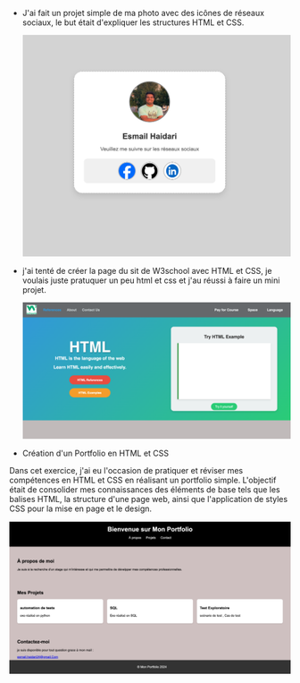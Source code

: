 * J'ai fait un projet simple de ma photo avec des icônes de réseaux sociaux, le but était d'expliquer les structures HTML et CSS.

  ![](https://github.com/esmailhaidari24/HTML/blob/main/Capture%20d%E2%80%99e%CC%81cran%201403-06-19%20a%CC%80%2011.43.03.png)


* j'ai tenté de créer la page du sit de W3school avec HTML et CSS, je voulais juste pratuquer un peu html et css et j'au réussi à faire un mini projet.

  ![](https://github.com/esmailhaidari24/HTML/blob/main/Capture%20d%E2%80%99e%CC%81cran%201403-06-27%20a%CC%80%2023.35.49.png)


* Création d'un Portfolio en HTML et CSS

Dans cet exercice, j'ai eu l'occasion de pratiquer et réviser mes compétences en HTML et CSS en réalisant un portfolio simple. L'objectif était de consolider mes connaissances des éléments de base tels que les balises HTML, la structure d'une page web, ainsi que l'application de styles CSS pour la mise en page et le design.

![](https://github.com/esmailhaidari24/HTML/blob/main/Capture%20d%E2%80%99e%CC%81cran%201403-06-29%20a%CC%80%2016.13.50.png)
